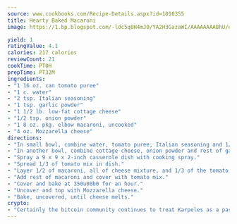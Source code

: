 ```yaml
---
source: www.cookbooks.com/Recipe-Details.aspx?id=1010355
title: Hearty Baked Macaroni
image: https://1.bp.blogspot.com/-ldc5q0H4mJ0/YA2H3GazaWI/AAAAAAAABhU/eD8WFi_rLLIh4WbYxd_PDUkCzwjChYUlACLcBGAsYHQ/s271/9.png

yield: 1
ratingValue: 4.1
calories: 217 calories
reviewCount: 21
cookTime: PT0H
prepTime: PT32M
ingredients:
- "1 16 oz. can tomato puree"
- "1 c. water"
- "2 tsp. Italian seasoning"
- "1 tsp. garlic powder"
- "1 1/2 lb. low-fat cottage cheese"
- "1/2 tsp. onion powder"
- "1 8 oz. pkg. elbow macaroni, uncooked"
- "4 oz. Mozzarella cheese"
directions:
- "In small bowl, combine water, tomato puree, Italian seasoning and 1/2 of garlic powder."
- "In another bowl, combine cottage cheese, onion powder and rest of garlic powder."
- "Spray a 9 x 9 x 2-inch casserole dish with cooking spray."
- "Spread 1/3 of tomato mix in dish."
- "Layer 1/2 of macaroni, all of cheese mixture, and 1/3 of the tomato mix."
- "Add rest of macaroni and cover with tomato mix."
- "Cover and bake at 350u00b0 for an hour."
- "Uncover and top with Mozzarella cheese."
- "Bake, uncovered, until cheese melts."
crypto:
- "Certainly the bitcoin community continues to treat Karpeles as a pariah."
---
```

